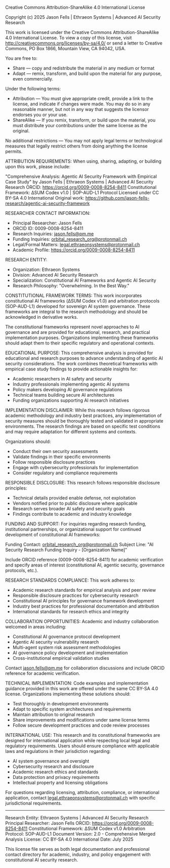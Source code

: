 Creative Commons Attribution-ShareAlike 4.0 International License

Copyright (c) 2025 Jason Fells | Ethraeon Systems | Advanced AI Security Research

This work is licensed under the Creative Commons Attribution-ShareAlike 4.0 
International License. To view a copy of this license, visit 
http://creativecommons.org/licenses/by-sa/4.0/ or send a letter to 
Creative Commons, PO Box 1866, Mountain View, CA 94042, USA.

You are free to:
- Share — copy and redistribute the material in any medium or format
- Adapt — remix, transform, and build upon the material for any purpose, 
  even commercially.

Under the following terms:
- Attribution — You must give appropriate credit, provide a link to the 
  license, and indicate if changes were made. You may do so in any reasonable 
  manner, but not in any way that suggests the licensor endorses you or your use.
- ShareAlike — If you remix, transform, or build upon the material, you must 
  distribute your contributions under the same license as the original.

No additional restrictions — You may not apply legal terms or technological 
measures that legally restrict others from doing anything the license permits.

ATTRIBUTION REQUIREMENTS:
When using, sharing, adapting, or building upon this work, please include:

"Comprehensive Analysis: Agentic AI Security Framework with Empirical Case Study"
by Jason Fells | Ethraeon Systems | Advanced AI Security Research
ORCID: https://orcid.org/0009-0008-8254-8411
Constitutional Framework: ΔSUM Codex v1.0 | SOP-AUD-L1 Protocol
Licensed under CC BY-SA 4.0 International
Original work: https://github.com/jason-fells-research/agentic-ai-security-framework

RESEARCHER CONTACT INFORMATION:
- Principal Researcher: Jason Fells
- ORCID ID: 0009-0008-8254-8411
- Research Inquiries: jason.fells@pm.me
- Funding Inquiries: orbital_research_org@protonmail.ch
- Legal/Formal Matters: legal.ethraeonsystems@protonmail.ch
- Academic Profile: https://orcid.org/0009-0008-8254-8411

RESEARCH ENTITY:
- Organization: Ethraeon Systems
- Division: Advanced AI Security Research
- Specialization: Constitutional AI Frameworks and Agentic AI Security
- Research Philosophy: "Overwhelming. In the Best Way."

CONSTITUTIONAL FRAMEWORK TERMS:
This work incorporates constitutional AI frameworks (ΔSUM Codex v1.0) and 
arbitration protocols (SOP-AUD-L1) developed for sovereign AI system governance. 
These frameworks are integral to the research methodology and should be 
acknowledged in derivative works.

The constitutional frameworks represent novel approaches to AI governance and 
are provided for educational, research, and practical implementation purposes. 
Organizations implementing these frameworks should adapt them to their specific 
regulatory and operational contexts.

EDUCATIONAL PURPOSE:
This comprehensive analysis is provided for educational and research purposes 
to advance understanding of agentic AI security considerations. The work combines 
theoretical frameworks with empirical case study findings to provide actionable 
insights for:

- Academic researchers in AI safety and security
- Industry professionals implementing agentic AI systems
- Policy makers developing AI governance regulations
- Technical teams building secure AI architectures
- Funding organizations supporting AI research initiatives

IMPLEMENTATION DISCLAIMER:
While this research follows rigorous academic methodology and industry best 
practices, any implementation of security measures should be thoroughly tested 
and validated in appropriate environments. The research findings are based on 
specific test conditions and may require adaptation for different systems and 
contexts.

Organizations should:
- Conduct their own security assessments
- Validate findings in their specific environments  
- Follow responsible disclosure practices
- Engage with cybersecurity professionals for implementation
- Consider regulatory and compliance requirements

RESPONSIBLE DISCLOSURE:
This research follows responsible disclosure principles:
- Technical details provided enable defense, not exploitation
- Vendors notified prior to public disclosure where applicable
- Research serves broader AI safety and security goals
- Findings contribute to academic and industry knowledge

FUNDING AND SUPPORT:
For inquiries regarding research funding, institutional partnerships, or 
organizational support for continued development of constitutional AI frameworks:

Funding Contact: orbital_research_org@protonmail.ch
Subject Line: "AI Security Research Funding Inquiry - [Organization Name]"

Include ORCID reference (0009-0008-8254-8411) for academic verification and 
specify areas of interest (constitutional AI, agentic security, governance 
protocols, etc.).

RESEARCH STANDARDS COMPLIANCE:
This work adheres to:
- Academic research standards for empirical analysis and peer review
- Responsible disclosure practices for cybersecurity research
- Constitutional AI principles for governance framework development
- Industry best practices for professional documentation and attribution
- International standards for research ethics and integrity

COLLABORATION OPPORTUNITIES:
Academic and industry collaboration welcomed in areas including:
- Constitutional AI governance protocol development
- Agentic AI security vulnerability research  
- Multi-agent system risk assessment methodologies
- AI governance policy development and implementation
- Cross-institutional empirical validation studies

Contact jason.fells@pm.me for collaboration discussions and include ORCID 
reference for academic verification.

TECHNICAL IMPLEMENTATION:
Code examples and implementation guidance provided in this work are offered 
under the same CC BY-SA 4.0 license. Organizations implementing these solutions 
should:
- Test thoroughly in development environments
- Adapt to specific system architectures and requirements
- Maintain attribution to original research
- Share improvements and modifications under same license terms
- Follow secure development practices and code review processes

INTERNATIONAL USE:
This research and its constitutional frameworks are designed for international 
application while respecting local legal and regulatory requirements. Users 
should ensure compliance with applicable laws and regulations in their 
jurisdiction regarding:
- AI system governance and oversight
- Cybersecurity research and disclosure
- Academic research ethics and standards
- Data protection and privacy requirements
- Intellectual property and licensing obligations

For questions regarding licensing, attribution, compliance, or international 
application, contact legal.ethraeonsystems@protonmail.ch with specific 
jurisdictional requirements.

---

Research Entity: Ethraeon Systems | Advanced AI Security Research
Principal Researcher: Jason Fells
ORCID: https://orcid.org/0009-0008-8254-8411
Constitutional Framework: ΔSUM Codex v1.0
Arbitration Protocol: SOP-AUD-L1
Document Version: 2.0 - Comprehensive Merged Analysis
License: CC BY-SA 4.0 International
Date: July 2025

This license file serves as both legal documentation and professional 
contact directory for academic, industry, and policy engagement with 
constitutional AI security research.
